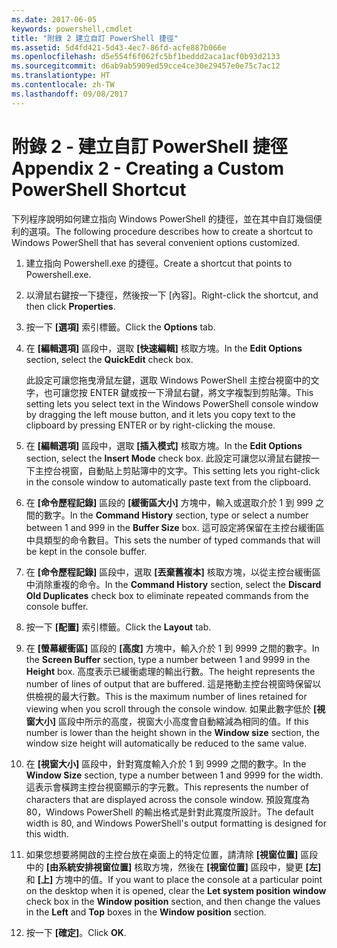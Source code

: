 ```yaml
---
ms.date: 2017-06-05
keywords: powershell,cmdlet
title: "附錄 2 建立自訂 PowerShell 捷徑"
ms.assetid: 5d4fd421-5d43-4ec7-86fd-acfe887b066e
ms.openlocfilehash: d5e554f6f062fc5bf1beddd2aca1acf0b93d2133
ms.sourcegitcommit: d6ab9ab5909ed59cce4ce30e29457e0e75c7ac12
ms.translationtype: HT
ms.contentlocale: zh-TW
ms.lasthandoff: 09/08/2017
---
```

# <a name="appendix-2---creating-a-custom-powershell-shortcut"></a><span data-ttu-id="7d6e6-103">附錄 2 - 建立自訂 PowerShell 捷徑</span><span class="sxs-lookup"><span data-stu-id="7d6e6-103">Appendix 2 - Creating a Custom PowerShell Shortcut</span></span>
<span data-ttu-id="7d6e6-104">下列程序說明如何建立指向 Windows PowerShell 的捷徑，並在其中自訂幾個便利的選項。</span><span class="sxs-lookup"><span data-stu-id="7d6e6-104">The following procedure describes how to create a shortcut to Windows PowerShell that has several convenient options customized.</span></span>

1. <span data-ttu-id="7d6e6-105">建立指向 Powershell.exe 的捷徑。</span><span class="sxs-lookup"><span data-stu-id="7d6e6-105">Create a shortcut that points to Powershell.exe.</span></span>

2. <span data-ttu-id="7d6e6-106">以滑鼠右鍵按一下捷徑，然後按一下 [內容]。</span><span class="sxs-lookup"><span data-stu-id="7d6e6-106">Right-click the shortcut, and then click **Properties**.</span></span>

3. <span data-ttu-id="7d6e6-107">按一下 **[選項]** 索引標籤。</span><span class="sxs-lookup"><span data-stu-id="7d6e6-107">Click the **Options** tab.</span></span>

4. <span data-ttu-id="7d6e6-108">在 **[編輯選項]** 區段中，選取 **[快速編輯]** 核取方塊。</span><span class="sxs-lookup"><span data-stu-id="7d6e6-108">In the **Edit Options** section, select the **QuickEdit** check box.</span></span>

    <span data-ttu-id="7d6e6-109">此設定可讓您拖曳滑鼠左鍵，選取 Windows PowerShell 主控台視窗中的文字，也可讓您按 ENTER 鍵或按一下滑鼠右鍵，將文字複製到剪貼簿。</span><span class="sxs-lookup"><span data-stu-id="7d6e6-109">This setting lets you select text in the Windows PowerShell console window by dragging the left mouse button, and it lets you copy text to the clipboard by pressing ENTER or by right-clicking the mouse.</span></span>

5. <span data-ttu-id="7d6e6-110">在 **[編輯選項]** 區段中，選取 **[插入模式]** 核取方塊。</span><span class="sxs-lookup"><span data-stu-id="7d6e6-110">In the **Edit Options** section, select the **Insert Mode** check box.</span></span> <span data-ttu-id="7d6e6-111">此設定可讓您以滑鼠右鍵按一下主控台視窗，自動貼上剪貼簿中的文字。</span><span class="sxs-lookup"><span data-stu-id="7d6e6-111">This setting lets you right-click in the console window to automatically paste text from the clipboard.</span></span>

6. <span data-ttu-id="7d6e6-112">在 **[命令歷程記錄]** 區段的 **[緩衝區大小]** 方塊中，輸入或選取介於 1 到 999 之間的數字。</span><span class="sxs-lookup"><span data-stu-id="7d6e6-112">In the **Command History** section, type or select a number between 1 and 999 in the **Buffer Size** box.</span></span> <span data-ttu-id="7d6e6-113">這可設定將保留在主控台緩衝區中具類型的命令數目。</span><span class="sxs-lookup"><span data-stu-id="7d6e6-113">This sets the number of typed commands that will be kept in the console buffer.</span></span>

7. <span data-ttu-id="7d6e6-114">在 **[命令歷程記錄]** 區段中，選取 **[丟棄舊複本]** 核取方塊，以從主控台緩衝區中消除重複的命令。</span><span class="sxs-lookup"><span data-stu-id="7d6e6-114">In the **Command History** section, select the **Discard Old Duplicates** check box to eliminate repeated commands from the console buffer.</span></span>

8. <span data-ttu-id="7d6e6-115">按一下 **[配置]** 索引標籤。</span><span class="sxs-lookup"><span data-stu-id="7d6e6-115">Click the **Layout** tab.</span></span>

9. <span data-ttu-id="7d6e6-116">在 **[螢幕緩衝區]** 區段的 **[高度]** 方塊中，輸入介於 1 到 9999 之間的數字。</span><span class="sxs-lookup"><span data-stu-id="7d6e6-116">In the **Screen Buffer** section, type a number between 1 and 9999 in the **Height** box.</span></span> <span data-ttu-id="7d6e6-117">高度表示已緩衝處理的輸出行數。</span><span class="sxs-lookup"><span data-stu-id="7d6e6-117">The height represents the number of lines of output that are buffered.</span></span> <span data-ttu-id="7d6e6-118">這是捲動主控台視窗時保留以供檢視的最大行數。</span><span class="sxs-lookup"><span data-stu-id="7d6e6-118">This is the maximum number of lines retained for viewing when you scroll through the console window.</span></span> <span data-ttu-id="7d6e6-119">如果此數字低於 **[視窗大小]** 區段中所示的高度，視窗大小高度會自動縮減為相同的值。</span><span class="sxs-lookup"><span data-stu-id="7d6e6-119">If this number is lower than the height shown in the **Window size** section, the window size height will automatically be reduced to the same value.</span></span>

10. <span data-ttu-id="7d6e6-120">在 **[視窗大小]** 區段中，針對寬度輸入介於 1 到 9999 之間的數字。</span><span class="sxs-lookup"><span data-stu-id="7d6e6-120">In the **Window Size** section, type a number between 1 and 9999 for the width.</span></span> <span data-ttu-id="7d6e6-121">這表示會橫跨主控台視窗顯示的字元數。</span><span class="sxs-lookup"><span data-stu-id="7d6e6-121">This represents the number of characters that are displayed across the console window.</span></span> <span data-ttu-id="7d6e6-122">預設寬度為 80，Windows PowerShell 的輸出格式是針對此寬度所設計。</span><span class="sxs-lookup"><span data-stu-id="7d6e6-122">The default width is 80, and Windows PowerShell's output formatting is designed for this width.</span></span>

11. <span data-ttu-id="7d6e6-123">如果您想要將開啟的主控台放在桌面上的特定位置，請清除 **[視窗位置]** 區段中的 **[由系統安排視窗位置]** 核取方塊，然後在 **[視窗位置]** 區段中，變更 **[左]** 和 **[上]** 方塊中的值。</span><span class="sxs-lookup"><span data-stu-id="7d6e6-123">If you want to place the console at a particular point on the desktop when it is opened, clear the **Let system position window** check box in the **Window position** section, and then change the values in the **Left** and **Top** boxes in the **Window position** section.</span></span>

12. <span data-ttu-id="7d6e6-124">按一下 **[確定]**。</span><span class="sxs-lookup"><span data-stu-id="7d6e6-124">Click **OK**.</span></span>

